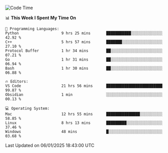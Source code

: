 
<!--START_SECTION:waka-->
![Code Time](http://img.shields.io/badge/Code%20Time-2%2C982%20hrs%2051%20mins-blue)

📊 **This Week I Spent My Time On** 

```text
💬 Programming Languages: 
Python                   9 hrs 25 mins       ███████████░░░░░░░░░░░░░░   42.92 % 
C++                      5 hrs 57 mins       ███████░░░░░░░░░░░░░░░░░░   27.10 % 
Protocol Buffer          1 hr 34 mins        ██░░░░░░░░░░░░░░░░░░░░░░░   07.21 % 
Go                       1 hr 31 mins        ██░░░░░░░░░░░░░░░░░░░░░░░   06.94 % 
Bash                     1 hr 30 mins        ██░░░░░░░░░░░░░░░░░░░░░░░   06.88 % 

🔥 Editors: 
VS Code                  21 hrs 56 mins      █████████████████████████   99.87 % 
Obsidian                 1 min               ░░░░░░░░░░░░░░░░░░░░░░░░░   00.13 % 

💻 Operating System: 
Mac                      12 hrs 55 mins      ███████████████░░░░░░░░░░   58.85 % 
Linux                    8 hrs 13 mins       █████████░░░░░░░░░░░░░░░░   37.46 % 
Windows                  48 mins             █░░░░░░░░░░░░░░░░░░░░░░░░   03.68 % 
```


 Last Updated on 06/01/2025 18:43:00 UTC
<!--END_SECTION:waka-->

